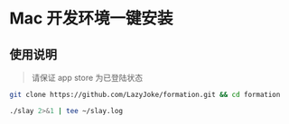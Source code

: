 # Mac 开发环境一键安装

## 使用说明
>  请保证 app store 为已登陆状态

```sh
git clone https://github.com/LazyJoke/formation.git && cd formation

./slay 2>&1 | tee ~/slay.log
```
